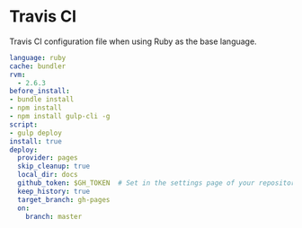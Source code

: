 # Travis CI
Travis CI configuration file when using Ruby as the base language.

```yaml
language: ruby
cache: bundler
rvm:
  - 2.6.3
before_install:
- bundle install
- npm install
- npm install gulp-cli -g
script:
- gulp deploy
install: true
deploy:
  provider: pages
  skip_cleanup: true
  local_dir: docs
  github_token: $GH_TOKEN  # Set in the settings page of your repository, as a secure variable
  keep_history: true
  target_branch: gh-pages
  on:
    branch: master
```
